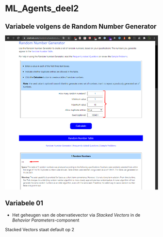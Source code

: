 # ML_Agents_deel2

## Variabele volgens de Random Number Generator

![Random Number Generator](Images/01.png)

## Variabele 01
- Het geheugen van de obervatievector via _Stacked Vectors_ in de _Behavior Parameters_-component

Stacked Vectors staat default op 2

